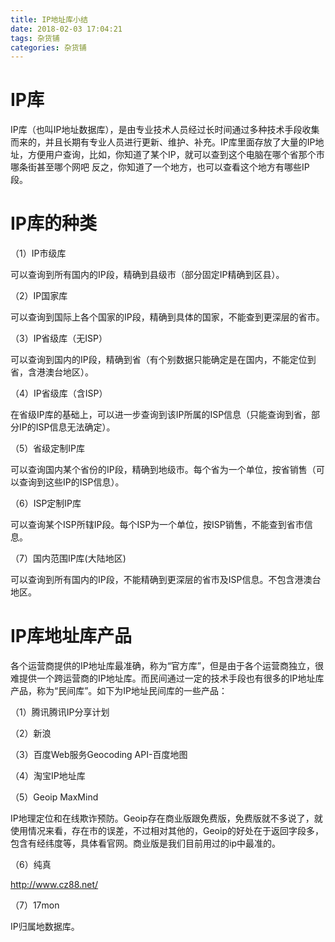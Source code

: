 ```yaml
---
title: IP地址库小结
date: 2018-02-03 17:04:21
tags: 杂货铺
categories: 杂货铺
---
```


# IP库

IP库（也叫IP地址数据库），是由专业技术人员经过长时间通过多种技术手段收集而来的，并且长期有专业人员进行更新、维护、补充。IP库里面存放了大量的IP地址，方便用户查询，比如，你知道了某个IP，就可以查到这个电脑在哪个省那个市哪条街甚至哪个网吧 反之，你知道了一个地方，也可以查看这个地方有哪些IP段。

# IP库的种类

（1）IP市级库

可以查询到所有国内的IP段，精确到县级市（部分固定IP精确到区县）。

（2）IP国家库

可以查询到国际上各个国家的IP段，精确到具体的国家，不能查到更深层的省市。

（3）IP省级库（无ISP）

可以查询到国内的IP段，精确到省（有个别数据只能确定是在国内，不能定位到省，含港澳台地区）。

（4）IP省级库（含ISP）

在省级IP库的基础上，可以进一步查询到该IP所属的ISP信息（只能查询到省，部分IP的ISP信息无法确定）。

（5）省级定制IP库

可以查询国内某个省份的IP段，精确到地级市。每个省为一个单位，按省销售（可以查询到这些IP的ISP信息）。

（6）ISP定制IP库

可以查询某个ISP所辖IP段。每个ISP为一个单位，按ISP销售，不能查到省市信息。

（7）国内范围IP库(大陆地区)

可以查询到所有国内的IP段，不能精确到更深层的省市及ISP信息。不包含港澳台地区。

# IP库地址库产品

各个运营商提供的IP地址库最准确，称为“官方库”，但是由于各个运营商独立，很难提供一个跨运营商的IP地址库。而民间通过一定的技术手段也有很多的IP地址库产品，称为“民间库”。如下为IP地址民间库的一些产品：

（1）腾讯腾讯IP分享计划

（2）新浪

（3）百度Web服务Geocoding API-百度地图

（4）淘宝IP地址库

（5）Geoip MaxMind

IP地理定位和在线欺诈预防。Geoip存在商业版跟免费版，免费版就不多说了，就使用情况来看，存在市的误差，不过相对其他的，Geoip的好处在于返回字段多，包含有经纬度等，具体看官网。商业版是我们目前用过的ip中最准的。

（6）纯真

http://www.cz88.net/

（7）17mon 

IP归属地数据库。
